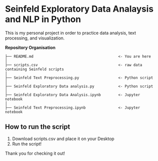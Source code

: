# Seinfeld Exploratory Data Analaysis and NLP in Python

This is my personal project in order to practice data analysis, text processing, and visualization. 


**Repository Organisation**
```
├── README.md                                       <- You are here
│
├── scripts.csv                                     <- raw data containing Seinfeld scripts 
│
├── Seinfeld Text Preprocessing.py                  <- Python script
│
├── Seinfeld Exploratory Data analysis.py           <- Python script
│
├── Seinfeld Exploratory Data Analysis.ipynb        <- Jupyter notebook
│
├── Seinfeld Text Preprocessing.ipynb               <- Jupyter notebook
```

## How to run the script

1. Download scripts.csv and place it on your Desktop
2. Run the script!

Thank you for checking it out!
